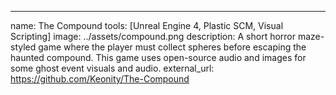 ---
name: The Compound
tools: [Unreal Engine 4, Plastic SCM, Visual Scripting]
image: ../assets/compound.png
description: A short horror maze-styled game where the player must collect spheres before escaping the haunted compound. This game uses open-source audio and images for some ghost event visuals and audio.
external_url: https://github.com/Keonity/The-Compound